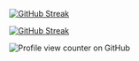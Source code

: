 <a href="https://git.io/streak-stats"><img src="https://github-readme-streak-stats.herokuapp.com?user=jkschola" alt="GitHub Streak" /></a>



[![GitHub Streak](https://streak-stats.demolab.com/?user=jkschola)](https://git.io/streak-stats)





![Profile view counter on GitHub](https://komarev.com/ghpvc/?username=jkschola)


